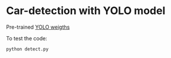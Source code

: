 # Car-detection with YOLO model

Pre-trained [YOLO weigths](https://drive.google.com/file/d/1dCWSZeeRNR5LrmbAMisR0AJ0FEkfnQVb/view?usp=sharing)

To test the code:
```
python detect.py
```

